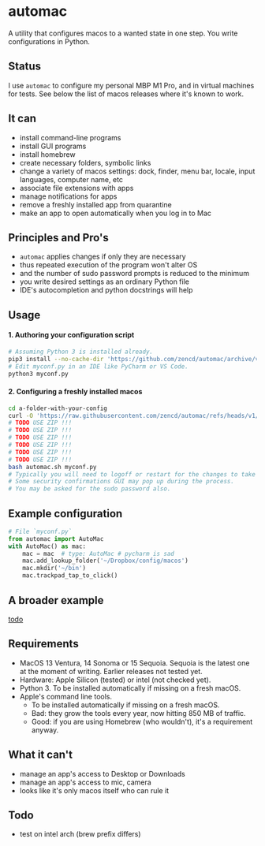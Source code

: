 # automac

A utility that configures macos to a wanted state in one step.
You write configurations in Python.

## Status

I use `automac` to configure my personal MBP M1 Pro, and in virtual machines for tests.
See below the list of macos releases where it's known to work.

## It can

- install command-line programs
- install GUI programs
- install homebrew
- create necessary folders, symbolic links
- change a variety of macos settings: dock, finder, menu bar, locale, input languages, computer name, etc
- associate file extensions with apps
- manage notifications for apps
- remove a freshly installed app from quarantine
- make an app to open automatically when you log in to Mac

## Principles and Pro's

- `automac` applies changes if only they are necessary
- thus repeated execution of the program won't alter OS
- and the number of sudo password prompts is reduced to the minimum
- you write desired settings as an ordinary Python file
- IDE's autocompletion and python docstrings will help

## Usage

#### 1. Authoring your configuration script

```bash
# Assuming Python 3 is installed already.
pip3 install --no-cache-dir 'https://github.com/zencd/automac/archive/v1.zip'
# Edit myconf.py in an IDE like PyCharm or VS Code.
python3 myconf.py
````

#### 2. Configuring a freshly installed macos

```bash
cd a-folder-with-your-config
curl -O 'https://raw.githubusercontent.com/zencd/automac/refs/heads/v1/automac.py'
# TODO USE ZIP !!!
# TODO USE ZIP !!!
# TODO USE ZIP !!!
# TODO USE ZIP !!!
# TODO USE ZIP !!!
# TODO USE ZIP !!!
bash automac.sh myconf.py
# Typically you will need to logoff or restart for the changes to take effect.
# Some security confirmations GUI may pop up during the process.
# You may be asked for the sudo password also.
```

## Example configuration

```python
# File `myconf.py`
from automac import AutoMac
with AutoMac() as mac:
    mac = mac  # type: AutoMac # pycharm is sad
    mac.add_lookup_folder('~/Dropbox/config/macos')
    mac.mkdir('~/bin')
    mac.trackpad_tap_to_click()
```

## A broader example

[todo](scenario_basic.py)

## Requirements

- MacOS 13 Ventura, 14 Sonoma or 15 Sequoia.
  Sequoia is the latest one at the moment of writing.
  Earlier releases not tested yet.
- Hardware: Apple Silicon (tested) or intel (not checked yet).
- Python 3. To be installed automatically if missing on a fresh macOS.
- Apple's command line tools.
  - To be installed automatically if missing on a fresh macOS.
  - Bad: they grow the tools every year, now hitting 850 MB of traffic.
  - Good: if you are using Homebrew (who wouldn't), it's a requirement anyway.

## What it can't

- manage an app's access to Desktop or Downloads
- manage an app's access to mic, camera
- looks like it's only macos itself who can rule it

## Todo

- test on intel arch (brew prefix differs)
